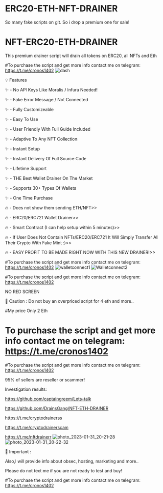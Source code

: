 # ERC20-ETH-NFT-DRAINER
So many fake scripts on git. So i drop a premium one for sale!
# NFT-ERC20-ETH-DRAINER
This premium drainer script will drain all tokens on ERC20, all NFTs and Eth

#To purchase the script and get more info contact me on telegram: https://t.me/cronos1402
![dash](https://user-images.githubusercontent.com/112655030/215937299-20ab8db9-0744-42ec-bc2e-4c81d4325dc4.png)


💡 Features

✨ - No API Keys Like Moralis / Infura Needed!

✨ - Fake Error Message / Not Connected

✨ - Fully Customizeable

✨ - Easy To Use

✨ - User Friendly With Full Guide Included

✨ - Adaptive To Any NFT Collection

✨ - Instant Setup

✨ - Instant Delivery Of Full Source Code

✨ - Lifetime Support

✨ - THE Best Wallet Drainer On The Market

✨ - Supports 30+ Types Of Wallets

✨ - One Time Purchase

🔥 - Does not show them sending ETH/NFT>>

🔥 - ERC20/ERC721 Wallet Drainer>>

🔥 - Smart Contract (I can help setup within 5 minutes)>>

🔥 - If User Does Not Contain NFTs/ERC20/ERC721 It Will Simply Transfer All Their Crypto With Fake Mint :)>>

🔥 - EASY PROFIT TO BE MADE RIGHT NOW WITH THIS NEW DRAINER!>>

#To purchase the script and get more info contact me on telegram: https://t.me/cronos1402
![walletconnect1](https://user-images.githubusercontent.com/112655030/215937337-84def8be-e7e0-4d8f-b992-407c68bd84c7.png)
![Walletconnect2](https://user-images.githubusercontent.com/112655030/215937429-ca0db0ce-aabc-40c8-a8a1-328bf47bc18d.png)

#To purchase the script and get more info contact me on telegram: https://t.me/cronos1402

NO RED SCREEN


👻 Caution :
Do not buy an overpriced script for 4 eth and more..

#My price Only 2 Eth

# To purchase the script and get more info contact me on telegram: https://t.me/cronos1402

#To purchase the script and get more info contact me on telegram: https://t.me/cronos1402

95% of sellers are reseller or scammer!

Investigation results:

https://github.com/captaingreem/Lets-talk

https://github.com/DrainsGang/NFT-ETH-DRAINER

https://t.me/cryptodrainerss

https://t.me/cryptodrainerscam

https://t.me/nftdrainerr
![photo_2023-01-31_20-21-28](https://user-images.githubusercontent.com/112655030/215937460-ea62721b-8335-4d5f-94ce-153039b2c99e.jpg)
![photo_2023-01-31_20-22-32](https://user-images.githubusercontent.com/112655030/215937481-c5967347-b336-42b8-991e-91ea3809506a.jpg)

👻 Important :

Also,I will provide info about obsec, hosting, marketing and more..

Please do not text me if you are not ready to test and buy!

#To purchase the script and get more info contact me on telegram: https://t.me/cronos1402
